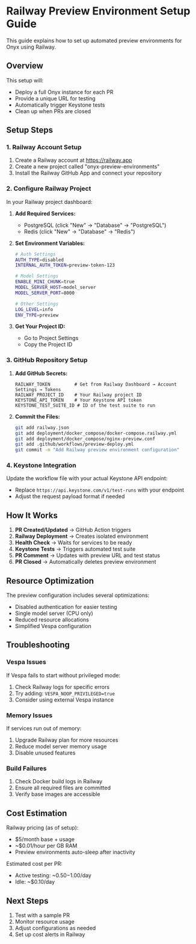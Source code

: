 # Railway Preview Environment Setup Guide

This guide explains how to set up automated preview environments for Onyx using Railway.

## Overview

This setup will:
- Deploy a full Onyx instance for each PR
- Provide a unique URL for testing
- Automatically trigger Keystone tests
- Clean up when PRs are closed

## Setup Steps

### 1. Railway Account Setup

1. Create a Railway account at https://railway.app
2. Create a new project called "onyx-preview-environments"
3. Install the Railway GitHub App and connect your repository

### 2. Configure Railway Project

In your Railway project dashboard:

1. **Add Required Services:**
   - PostgreSQL (click "New" → "Database" → "PostgreSQL")
   - Redis (click "New" → "Database" → "Redis")

2. **Set Environment Variables:**
   ```bash
   # Auth Settings
   AUTH_TYPE=disabled
   INTERNAL_AUTH_TOKEN=preview-token-123
   
   # Model Settings
   ENABLE_MINI_CHUNK=true
   MODEL_SERVER_HOST=model_server
   MODEL_SERVER_PORT=8000
   
   # Other Settings
   LOG_LEVEL=info
   ENV_TYPE=preview
   ```

3. **Get Your Project ID:**
   - Go to Project Settings
   - Copy the Project ID

### 3. GitHub Repository Setup

1. **Add GitHub Secrets:**
   ```
   RAILWAY_TOKEN         # Get from Railway Dashboard → Account Settings → Tokens
   RAILWAY_PROJECT_ID    # Your Railway project ID
   KEYSTONE_API_TOKEN    # Your Keystone API token
   KEYSTONE_TEST_SUITE_ID # ID of the test suite to run
   ```

2. **Commit the Files:**
   ```bash
   git add railway.json
   git add deployment/docker_compose/docker-compose.railway.yml
   git add deployment/docker_compose/nginx-preview.conf
   git add .github/workflows/preview-deploy.yml
   git commit -m "Add Railway preview environment configuration"
   ```

### 4. Keystone Integration

Update the workflow file with your actual Keystone API endpoint:
- Replace `https://api.keystone.com/v1/test-runs` with your endpoint
- Adjust the request payload format if needed

## How It Works

1. **PR Created/Updated** → GitHub Action triggers
2. **Railway Deployment** → Creates isolated environment
3. **Health Check** → Waits for services to be ready
4. **Keystone Tests** → Triggers automated test suite
5. **PR Comment** → Updates with preview URL and test status
6. **PR Closed** → Automatically deletes preview environment

## Resource Optimization

The preview configuration includes several optimizations:
- Disabled authentication for easier testing
- Single model server (CPU only)
- Reduced resource allocations
- Simplified Vespa configuration

## Troubleshooting

### Vespa Issues
If Vespa fails to start without privileged mode:
1. Check Railway logs for specific errors
2. Try adding: `VESPA_NOOP_PRIVILEGED=true`
3. Consider using external Vespa instance

### Memory Issues
If services run out of memory:
1. Upgrade Railway plan for more resources
2. Reduce model server memory usage
3. Disable unused features

### Build Failures
1. Check Docker build logs in Railway
2. Ensure all required files are committed
3. Verify base images are accessible

## Cost Estimation

Railway pricing (as of setup):
- $5/month base + usage
- ~$0.01/hour per GB RAM
- Preview environments auto-sleep after inactivity

Estimated cost per PR:
- Active testing: ~$0.50-$1.00/day
- Idle: ~$0.10/day

## Next Steps

1. Test with a sample PR
2. Monitor resource usage
3. Adjust configurations as needed
4. Set up cost alerts in Railway